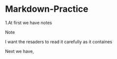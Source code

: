 # Markdown-Practice


1.At first we have notes

> [!NOTE]
> I want the resaders to read it carefully as it containes
> >

Next we have, 
